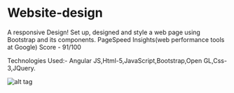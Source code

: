 # Website-design

A responsive Design!
Set up, designed and style a web page using Bootstrap and its components.
PageSpeed Insights(web performance tools at Google) Score - 91/100

Technologies Used:-
Angular JS,Html-5,JavaScript,Bootstrap,Open GL,Css-3,JQuery.

![alt tag](https://github.com/divyanshu-rawat/Website-design/blob/master/Screenshot%20from%202016-07-13%2000:17:08.png
)
